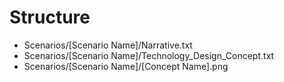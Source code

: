 # Structure

- Scenarios/[Scenario Name]/Narrative.txt
- Scenarios/[Scenario Name]/Technology_Design_Concept.txt
- Scenarios/[Scenario Name]/[Concept Name].png
